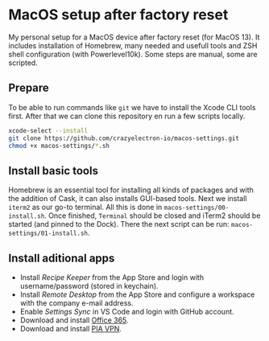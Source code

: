 # MacOS setup after factory reset

My personal setup for a MacOS device after factory reset (for MacOS 13).
It includes installation of Homebrew, many needed and usefull tools and ZSH shell configuration (with Powerlevel10k).
Some steps are manual, some are scripted.

## Prepare

To be able to run commands like `git` we have to install the Xcode CLI tools first.
After that we can clone this repository en run a few scripts locally.

```bash
xcode-select --install
git clone https://github.com/crazyelectron-io/macos-settings.git
chmod +x macos-settings/*.sh
```

## Install basic tools

Homebrew is an essential tool for installing all kinds of packages and with the addition of Cask, it can also installs GUI-based tools.
Next we install `iterm2` as our go-to terminal.
All this is done in `macos-settings/00-install.sh`.
Once finished, `Terminal` should be closed and iTerm2 should be started (and pinned to the Dock).
There the next script can be run: `macos-settings/01-install.sh`.

## Install aditional apps

- Install _Recipe Keeper_ from the App Store and login with username/password (stored in keychain).
- Install _Remote Desktop_ from the App Store and configure a workspace with the company e-mail address.
- Enable _Settings Sync_ in VS Code and login with GitHub account.
- Download and install [Office 365](https://office.com).
- Download and install [PIA VPN](https://www.privateinternetaccess.com/pages/download.Aug).
